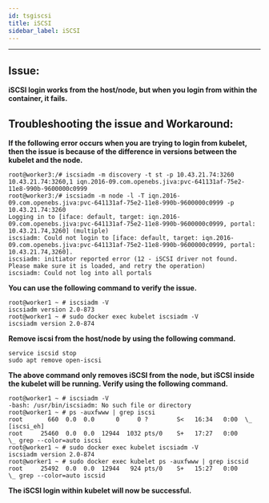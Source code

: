 ```yaml
---
id: tsgiscsi
title: iSCSI 
sidebar_label: iSCSI
---
```


------

## Issue:
**iSCSI login works from the host/node, but when you login from within the container, it fails.**

## Troubleshooting the issue and Workaround:
**If the following error occurs when you are trying to login from kubelet, then the issue is because of the difference in versions between the kubelet and the node.**
```
root@worker3:/# iscsiadm -m discovery -t st -p 10.43.21.74:3260
10.43.21.74:3260,1 iqn.2016-09.com.openebs.jiva:pvc-641131af-75e2-11e8-990b-9600000c0999
root@worker3:/# iscsiadm -m node -l -T iqn.2016-09.com.openebs.jiva:pvc-641131af-75e2-11e8-990b-9600000c0999 -p 10.43.21.74:3260
Logging in to [iface: default, target: iqn.2016-09.com.openebs.jiva:pvc-641131af-75e2-11e8-990b-9600000c0999, portal: 10.43.21.74,3260] (multiple)
iscsiadm: Could not login to [iface: default, target: iqn.2016-09.com.openebs.jiva:pvc-641131af-75e2-11e8-990b-9600000c0999, portal: 10.43.21.74,3260].
iscsiadm: initiator reported error (12 - iSCSI driver not found. Please make sure it is loaded, and retry the operation)
iscsiadm: Could not log into all portals
```
**You can use the following command to verify the issue.**
```
root@worker1 ~ # iscsiadm -V
iscsiadm version 2.0-873
root@worker1 ~ # sudo docker exec kubelet iscsiadm -V
iscsiadm version 2.0-874
```
**Remove iscsi from the host/node by using the following command.**
```
service iscsid stop
sudo apt remove open-iscsi
```
**The above command only removes iSCSI from the node, but iSCSI inside the kubelet will be running. Verify using the following command.**
```
root@worker1 ~ # iscsiadm -V
-bash: /usr/bin/iscsiadm: No such file or directory
root@worker1 ~ # ps -auxfwww | grep iscsi
root       660  0.0  0.0      0     0 ?        S<   16:34   0:00  \_ [iscsi_eh]
root     25460  0.0  0.0  12944  1032 pts/0    S+   17:27   0:00          \_ grep --color=auto iscsi
root@worker1 ~ # sudo docker exec kubelet iscsiadm -V
iscsiadm version 2.0-874
root@worker1 ~ # sudo docker exec kubelet ps -auxfwww | grep iscsid
root     25492  0.0  0.0  12944   924 pts/0    S+   15:27   0:00          \_ grep --color=auto iscsid
```

**The iSCSI login within kubelet will now be successful.**




<!-- Hotjar Tracking Code for https://docs.openebs.io -->
<script>


```
   (function(h,o,t,j,a,r){
   		h.hj=h.hj||function(){(h.hj.q=h.hj.q||[]).push(arguments)};
   		h._hjSettings={hjid:785693,hjsv:6};
   		a=o.getElementsByTagName('head')[0];
   		r=o.createElement('script');r.async=1;
   		r.src=t+h._hjSettings.hjid+j+h._hjSettings.hjsv;
   		a.appendChild(r);
   })(window,document,'https://static.hotjar.com/c/hotjar-','.js?sv=');
```


</script>

<!-- Global site tag (gtag.js) - Google Analytics -->
<script async src="https://www.googletagmanager.com/gtag/js?id=UA-92076314-12"></script>
<script>
  window.dataLayer = window.dataLayer || [];
  function gtag(){dataLayer.push(arguments);}
  gtag('js', new Date());

  gtag('config', 'UA-92076314-12');
</script>

